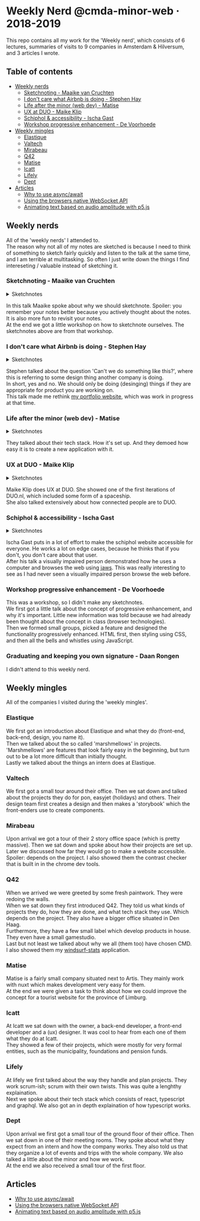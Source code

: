 # Weekly Nerd @cmda-minor-web · 2018-2019
This repo contains all my work for the 'Weekly nerd', which consists of 6 lectures, summaries of visits to 9 companies in Amsterdam & Hilversum, and 3 articles I wrote.

## Table of contents
* [Weekly nerds](#weekly-nerds)
  * [Sketchnoting - Maaike van Cruchten](#Sketchnoting---Maaike-van-Cruchten)
  * [I don't care what Airbnb is doing - Stephen Hay](#I-don't-care-what-Airbnb-is-doing---Stephen-Hay)
  * [Life after the minor (web dev) - Matise](#Life-after-the-minor-(web-dev)---Matise)
  * [UX at DUO - Maike Klip](#UX-at-DUO---Maike-Klip)
  * [Schiphol & accessibility - Ischa Gast](#Schiphol-&-accessibility---Ischa-Gast)
  * [Workshop progressive enhancement - De Voorhoede](#Workshop-progressive-enhancement---De-Voorhoede)
* [Weekly mingles](#weekly-mingles)
  * [Elastique](#elastique)
  * [Valtech](#valtech)
  * [Mirabeau](#mirabeau)
  * [Q42](#q42)
  * [Matise](#matise)
  * [Icatt](#icatt)
  * [Lifely](#lifely)
  * [Dept](#dept)
* [Articles](#articles)
  * [Why to use async/await](articles/async-await.md)
  * [Using the browsers native WebSocket API](articles/native-websocket.md)
  * [Animating text based on audio amplitude with p5.js](articles/animated-subtitles.md)

## Weekly nerds
All of the 'weekly nerds' I attended to.  
The reason why not all of my notes are sketched is because I need to think of something to sketch fairly quickly and listen to the talk at the same time, and I am terrible at multitasking. So often I just write down the things I find intereseting / valuable instead of sketching it.

### Sketchnoting - Maaike van Cruchten
<details>
<summary>Sketchnotes</summary>

![sketchnotes 1](assets/sketchnoting-1.jpg)
![sketchnotes 2](assets/sketchnoting-2.jpg)
</details>

In this talk Maaike spoke about why we should sketchnote. Spoiler: you remember your notes better because you actively thought about the notes. It is also more fun to revisit your notes.  
At the end we got a little workshop on how to sketchnote ourselves. The sketchnotes above are from that workshop.

### I don't care what Airbnb is doing - Stephen Hay
<details>
<summary>Sketchnotes</summary>

![don't care what they do](assets/dont-care-what-they-do.jpg)
</details>

Stephen talked about the question 'Can't we do something like this?', where this is referring to some design thing another company is doing.  
In short, yes and no. We should only be doing (desinging) things if they are appropriate for product you are working on.  
This talk made me rethink [my portfolio website](https://jeroenvanberkum.nl), which was work in progress at that time.

### Life after the minor (web dev) - Matise
<details>
<summary>Sketchnotes</summary>

![Life after the minor](assets/leven-na-minor.jpg)
</details>

They talked about their tech stack. How it's set up. And they demoed how easy it is to create a new application with it. 

### UX at DUO - Maike Klip
<details>
<summary>Sketchnotes</summary>

![ux at duo](assets/ux-at-duo.jpg)
</details>

Maike Klip does UX at DUO. She showed one of the first iterations of DUO.nl, which included some form of a spaceship.  
She also talked extensively about how connected people are to DUO.

### Schiphol & accessibility - Ischa Gast
<details>
<summary>Sketchnotes</summary>

![schiphol-accessibility](assets/schiphol-accessibility.jpg)
</details>

Ischa Gast puts in a lot of effort to make the schiphol website accessible for everyone. He works a lot on edge cases, because he thinks that if you don't, you don't care about that user.  
After his talk a visually impaired person demonstrated how he uses a computer and browses the web using [jaws](screenreader-link-here). This was really interesting to see as I had never seen a visually impaired person browse the web before.

### Workshop progressive enhancement - De Voorhoede
This was a workshop, so I didn't make any sketchnotes.  
We first got a little talk about the concept of progressive enhancement, and why it's important. Little new information was told because we had already been thought about the concept in class (browser technologies).  
Then we formed small groups, picked a feature and designed the functionality progressively enhanced. HTML first, then styling using CSS, and then all the bells and whistles using JavaScript.

### Graduating and keeping you own signature - Daan Rongen
I didn't attend to this weekly nerd. <!-- I went windsurfing. The best way to clear my head.  -->

## Weekly mingles
All of the companies I visited during the 'weekly mingles'.

### Elastique
We first got an introduction about Elastique and what they do (front-end, back-end, design, you name it).  
Then we talked about the so called 'marshmellows' in projects. 'Marshmellows' are features that look fairly easy in the beginning, but turn out to be a lot more difficult than initially thought.  
Lastly we talked about the things an intern does at Elastique.

### Valtech
We first got a small tour around their office. Then we sat down and talked about the projects they do for pon, easyjet (holidays) and others. Their design team first creates a design and then makes a 'storybook' which the front-enders use to create components.

### Mirabeau
Upon arrival we got a tour of their 2 story office space (which is pretty massive). Then we sat down and spoke about how their projects are set up. Later we discussed how far they would go to make a website accessible. Spoiler: depends on the project. I also showed them the contrast checker that is built in in the chrome dev tools. 

### Q42
When we arrived we were greeted by some fresh paintwork. They were redoing the walls.  
When we sat down they first introduced Q42. They told us what kinds of projects they do, how they are done, and what tech stack they use. Which depends on the project. They also have a bigger office situated in Den Haag.  
Furthermore, they have a few small label which develop products in house. They even have a small gamestudio.  
Last but not least we talked about why we all (them too) have chosen CMD. I also showed them my [windsurf-stats](https://github.com/jeroentvb/windsurf-stats) application.

### Matise
Matise is a fairly small company situated next to Artis. They mainly work with nuxt which makes development very easy for them.  
At the end we were given a task to think about how we could improve the concept for a tourist website for the province of Limburg.

### Icatt
At Icatt we sat down with the owner, a back-end developer, a front-end developer and a (ux) designer. It was cool to hear from each one of them what they do at Icatt.  
They showed a few of their projects, which were mostly for very formal entities, such as the municipality, foundations and pension funds.  

### Lifely
At lifely we first talked about the way they handle and plan projects. They work scrum-ish; scrum with their own twists. This was quite a lenghthy explaination.  
Next we spoke about their tech stack which consists of react, typescript and graphql. We also got an in depth explaination of how typescript works.

### Dept
Upon arrival we first got a small tour of the ground floor of their office. Then we sat down in one of their meeting rooms. They spoke about what they expect from an intern and how the company works. They also told us that they organize a lot of events and trips with the whole company. We also talked a little about the minor and how we work.  
At the end we also received a small tour of the first floor.

## Articles
* [Why to use async/await](articles/async-await.md)
* [Using the browsers native WebSocket API](articles/native-websocket.md)
* [Animating text based on audio amplitude with p5.js](articles/animated-subtitles.md)
